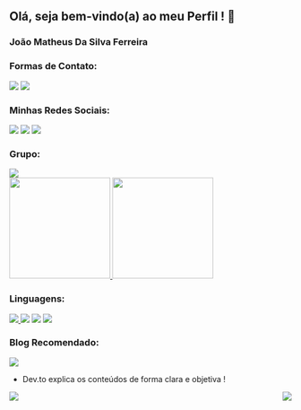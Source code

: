 ## Olá, seja bem-vindo(a) ao meu Perfil ! 👋
### João Matheus Da Silva Ferreira

### Formas de Contato:
<div>
<img src="https://img.shields.io/badge/Gmail-D14836?style=for-the-badge&logo=gmail&logoColor=white" />
<img src="https://img.shields.io/badge/WhatsApp-25D366?style=for-the-badge&logo=whatsapp&logoColor=white" />
</div>

### Minhas Redes Sociais:
<div>
<img src="https://img.shields.io/badge/Facebook-1877F2?style=for-the-badge&logo=facebook&logoColor=white" />
<img src="https://img.shields.io/badge/Instagram-E4405F?style=for-the-badge&logo=instagram&logoColor=white" />
<img src="https://img.shields.io/badge/LinkedIn-0077B5?style=for-the-badge&logo=linkedin&logoColor=white" />
</div>

### Grupo:
<img src="https://img.shields.io/badge/Discord-7289DA?style=for-the-badge&logo=discord&logoColor=white" />

<div>
<a href="https://github.com/joao3872">
<img height="180em" src="https://github-readme-stats.vercel.app/api?username=joao3872&theme=chartreuse-dark&show_icons=true" />
<img height="180em" src="https://github-readme-stats.vercel.app/api/top-langs/?username=joao3872&layout=compact&langs_count=8&theme=chartreuse-dark" />
</a>
</div>

### Linguagens:
<section>
<a href="https://www.python.org/">
<img src="https://img.shields.io/badge/Python-3776AB?style=for-the-badge&logo=python&logoColor=white" />
</a>
<img src="https://img.shields.io/badge/HTML5-E34F26?style=for-the-badge&logo=html5&logoColor=white" />
<img src="https://img.shields.io/badge/CSS3-1572B6?style=for-the-badge&logo=css3&logoColor=white" />
<a href="https://www.javascript.com/">
<img src="https://img.shields.io/badge/JavaScript-F7DF1E?style=for-the-badge&logo=javascript&logoColor=black" />
</a>
</section>

### Blog Recomendado:
<a href="https://dev.to/">
<img src="https://img.shields.io/badge/dev.to-0A0A0A?style=for-the-badge&logo=dev.to&logoColor=white" />
</a>

* Dev.to explica os conteúdos de forma clara e objetiva !</p>

<section>
<img src="https://img.shields.io/github/watchers/{joao3872}/{repo-name}.svg" />
<img align="right" src="https://img.shields.io/github/followers/{joao3872}.svg?style=social&label=Follow&maxAge=2592000" />
</section>
